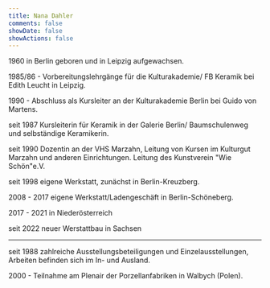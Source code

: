 ```yaml
---
title: Nana Dahler
comments: false
showDate: false
showActions: false
---
```


1960 in Berlin geboren und in Leipzig aufgewachsen.

1985/86 - Vorbereitungslehrgänge für die Kulturakademie/ FB Keramik bei Edith Leucht in Leipzig.

1990 - Abschluss als Kursleiter an der Kulturakademie Berlin bei Guido von Martens.

seit 1987 Kursleiterin für Keramik in der Galerie Berlin/ Baumschulenweg und selbständige Keramikerin.

seit 1990 Dozentin an der VHS Marzahn, Leitung von Kursen im Kulturgut Marzahn und anderen Einrichtungen.
Leitung des Kunstverein "Wie Schön"e.V.

seit 1998 eigene Werkstatt, zunächst in Berlin-Kreuzberg.

2008 - 2017 eigene Werkstatt/Ladengeschäft in Berlin-Schöneberg.

2017 - 2021 in Niederösterreich

seit 2022 neuer Werstattbau in Sachsen

----

seit 1988 zahlreiche Ausstellungsbeteiligungen und Einzelausstellungen, Arbeiten befinden sich im In- und Ausland.

2000 - Teilnahme am Plenair der Porzellanfabriken in Walbych (Polen).
